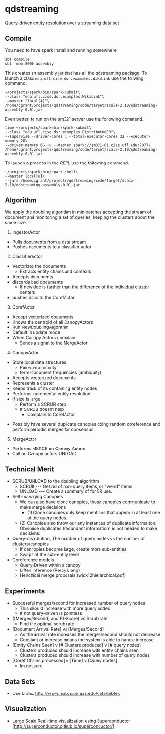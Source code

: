 qdstreaming
===========

Query-driven entity resolution over a streaming data set 

## Compile 
  You need to have spark install and running somewhere

    sbt compile
    sbt -mem 8000 assembly
  
  This creates an assembly jar that has all the qdstreaming package.
  To launch a class `edu.ufl.cise.dsr.examples.WikiLink` use the follwing command.
    
    ~/projects/spark/bin/spark-submit\
    --class "edu.ufl.cise.dsr.examples.WikiLink"\
    --master "local[4]"\
    /home/cgrant/projects/qdstreaming/code/target/scala-2.10/qdstreaming-assembly-0.01.jar

  Even better, to run on the sm321 server use the following command.
  
    time ~/projects/spark/bin/spark-submit\
    --class "edu.ufl.cise.dsr.examples.DistributedER"\
    --supervise --driver-cores 1 --total-executor-cores 32 --executor-memory 2G\ 
    --driver-memory 6G -v --master spark://sm321-01.cise.ufl.edu:7077\
    /home/cgrant/projects/qdstreaming/code/target/scala-2.10/qdstreaming-assembly-0.01.jar
    
  To launch a process in the *REPL* use the following command.
    
    ~/projects/spark/bin/spark-shell\
    --master local[8]\
    --jars /home/cgrant/projects/qdstreaming/code/target/scala-2.10/qdstreaming-assembly-0.01.jar 


## Algorithm

We apply the doubling algorithm in minibatches
accepting the stream of document and monitoring a set
of queries, keeping the clusters about the same size.


1) IngestorActor
  - Pulls documents from a data stream
  - Pushes documents to a classifier actor

2) ClassifierActor
  - Vectorizes the documents
    - Extracts entity chains and contexts
  - Accepts documents
  - discards bad documents
    - If new doc is farther than the difference of the individual cluster centers
  - pushes docs to the CorefActor

3) CorefActor
  - Accept vectorized documents
  - Knows the centroid of all CanopyActors
  - Run NewDoublingAlgorithm
  - Default in update mode
  - When Canopy Actors complain
    - Sends a signal to the MergeActor

4) CanopyActor
  - Store local data structures
    - Pairwise similarity
    - term-document frequencies (ambiquity)
  - Accepts vectorized documents
  - Represents a cluster
  - Keeps track of its containing entity nodes
  - Performs incremental entity resolution 
  - if size is large
    - Perform a SCRUB step 
    - If SCRUB doesnt help
      - Complain to CorefActor
  + Possibly have several duplicate canopies doing random coreference and perform periodic merges for consensus

5) MergeActor
  - Performs MERGE on Canopy Actors
  - Call on Canopy actors UNLOAD
  


## Technical Merit

  - SCRUB/UNLOAD to the doubling algorithm
    - SCRUB --- Get rid of non-query items, or "weird" items
    - UNLOAD --- Create a summary of for ER use.
  - Self-managing Canopies
    - We can also have clone canopies, these canopies communicate to make merge decisions.
      - (1) Clone canopies only keep mentions that appear in at least one of the query nodes. 
    - (2) Canopies also throw our any instances of duplicate informaiton. Obviouse duplicates (redundant information) is not needed to make decisions.
  - Query-distribution, The number of query nodes vs the number of clusters/canopies
    - If cannopies become large, create more sub-entities
    - Swaps at the sub-entity level
  - Coreference models
    - Query-Driven within a canopy
    - Lifted Inference (Percy Liang)
    - Heirchical merge proposals (wick12hierarchical.pdf)


## Experiments

  - Successful merges/second for increased number of query nodes
    - This should increase with more query nodes
    - If not query-driven is pointless
  - ([Merges/Second] and F1-Score) vs Scrub rate
    - Find the optimal scrub rate
  - [Document Arrival Rate] vs [Merges/Second]
    - As the arrival rate increases the merges/second should not decrease
    - Constant or increase means the system is able to handle increase
  - [Entity Chains Seen] v [# Clusters produced] v [# query nodes]
    - Clusters produced should increase with entity chains seen
    - Clusters produced should increase with number of query nodes
  - [Coref Chains processed] v [Time] v [Query nodes]
    - Im not sure 

     
## Data Sets
  - Use bibtex http://www.iesl.cs.umass.edu/data/bibtex


## Visualization
  - Large Scale Real-time visualization using Superconductor [http://superconductor.github.io/superconductor/]
